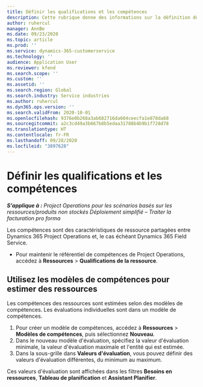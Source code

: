 ```yaml
---
title: Définir les qualifications et les compétences
description: Cette rubrique donne des informations sur la définition de modèles de qualifications et de compétences pour évaluer des ressources.
author: ruhercul
manager: AnnBe
ms.date: 09/23/2020
ms.topic: article
ms.prod: ''
ms.service: dynamics-365-customerservice
ms.technology: ''
audience: Application User
ms.reviewer: kfend
ms.search.scope: ''
ms.custom: ''
ms.assetid: ''
ms.search.region: Global
ms.search.industry: Service industries
ms.author: ruhercul
ms.dyn365.ops.version: ''
ms.search.validFrom: 2020-10-01
ms.openlocfilehash: 9376e0b268a3ab682716da604ceecfa1e878da68
ms.sourcegitcommit: a2c3cd49a3b667b8b5edaa31788b4b9b1f728d78
ms.translationtype: HT
ms.contentlocale: fr-FR
ms.lasthandoff: 09/28/2020
ms.locfileid: "3897628"
---
```

# <a name="define-skills-and-proficiencies"></a>Définir les qualifications et les compétences

_**S'applique à :** Project Operations pour les scénarios basés sur les ressources/produits non stockés Déploiement simplifié – Traiter la facturation pro forma_

Les compétences sont des caractéristiques de ressource partagées entre Dynamics 365 Project Operations et, le cas échéant Dynamics 365 Field Service. 

- Pour maintenir le référentiel de compétences de Project Operations, accédez à **Ressources** \> **Qualifications de la ressource**. 

## <a name="use-proficiency-models-to-rate-resources"></a>Utilisez les modèles de compétences pour estimer des ressources

Les compétences des ressources sont estimées selon des modèles de compétences. Les évaluations individuelles sont dans un modèle de compétences. 

1. Pour créer un modèle de compétences, accédez à **Ressources** \> **Modèles de compétences**, puis sélectionnez **Nouveau**.
2. Dans le nouveau modèle d'évaluation, spécifiez la valeur d'évaluation minimale, la valeur d'évaluation maximale et l'entité qui est estimée.
3. Dans la sous-grille dans **Valeurs d'évaluation**, vous pouvez définir des valeurs d'évaluation différentes, du minimum au maximum.


Ces valeurs d'évaluation sont affichées dans les filtres **Besoins en ressources**, **Tableau de planification** et **Assistant Planifier**.
